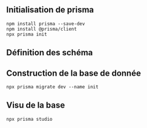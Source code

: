 

## Initialisation de prisma

```
npm install prisma --save-dev
npm install @prisma/client
npx prisma init
``` 

## Définition des schéma 


## Construction de la base de donnée 

```
npx prisma migrate dev --name init
``` 

## Visu de la base 

```
npx prisma studio 
``` 

